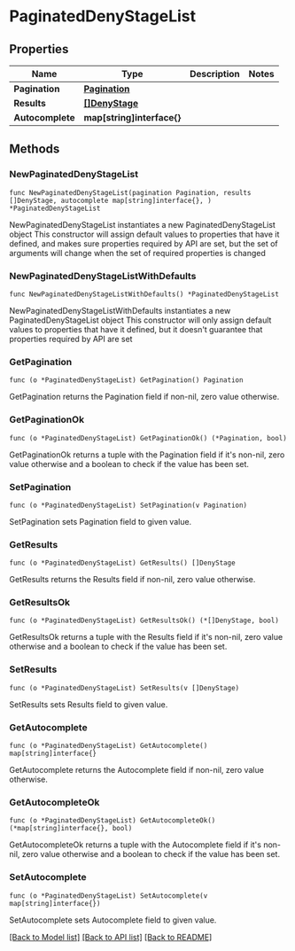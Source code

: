 # PaginatedDenyStageList

## Properties

Name | Type | Description | Notes
------------ | ------------- | ------------- | -------------
**Pagination** | [**Pagination**](Pagination.md) |  | 
**Results** | [**[]DenyStage**](DenyStage.md) |  | 
**Autocomplete** | **map[string]interface{}** |  | 

## Methods

### NewPaginatedDenyStageList

`func NewPaginatedDenyStageList(pagination Pagination, results []DenyStage, autocomplete map[string]interface{}, ) *PaginatedDenyStageList`

NewPaginatedDenyStageList instantiates a new PaginatedDenyStageList object
This constructor will assign default values to properties that have it defined,
and makes sure properties required by API are set, but the set of arguments
will change when the set of required properties is changed

### NewPaginatedDenyStageListWithDefaults

`func NewPaginatedDenyStageListWithDefaults() *PaginatedDenyStageList`

NewPaginatedDenyStageListWithDefaults instantiates a new PaginatedDenyStageList object
This constructor will only assign default values to properties that have it defined,
but it doesn't guarantee that properties required by API are set

### GetPagination

`func (o *PaginatedDenyStageList) GetPagination() Pagination`

GetPagination returns the Pagination field if non-nil, zero value otherwise.

### GetPaginationOk

`func (o *PaginatedDenyStageList) GetPaginationOk() (*Pagination, bool)`

GetPaginationOk returns a tuple with the Pagination field if it's non-nil, zero value otherwise
and a boolean to check if the value has been set.

### SetPagination

`func (o *PaginatedDenyStageList) SetPagination(v Pagination)`

SetPagination sets Pagination field to given value.


### GetResults

`func (o *PaginatedDenyStageList) GetResults() []DenyStage`

GetResults returns the Results field if non-nil, zero value otherwise.

### GetResultsOk

`func (o *PaginatedDenyStageList) GetResultsOk() (*[]DenyStage, bool)`

GetResultsOk returns a tuple with the Results field if it's non-nil, zero value otherwise
and a boolean to check if the value has been set.

### SetResults

`func (o *PaginatedDenyStageList) SetResults(v []DenyStage)`

SetResults sets Results field to given value.


### GetAutocomplete

`func (o *PaginatedDenyStageList) GetAutocomplete() map[string]interface{}`

GetAutocomplete returns the Autocomplete field if non-nil, zero value otherwise.

### GetAutocompleteOk

`func (o *PaginatedDenyStageList) GetAutocompleteOk() (*map[string]interface{}, bool)`

GetAutocompleteOk returns a tuple with the Autocomplete field if it's non-nil, zero value otherwise
and a boolean to check if the value has been set.

### SetAutocomplete

`func (o *PaginatedDenyStageList) SetAutocomplete(v map[string]interface{})`

SetAutocomplete sets Autocomplete field to given value.



[[Back to Model list]](../README.md#documentation-for-models) [[Back to API list]](../README.md#documentation-for-api-endpoints) [[Back to README]](../README.md)


